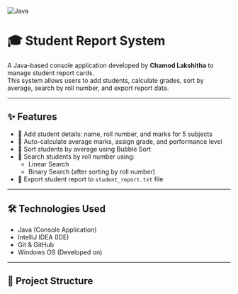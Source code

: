 ![Java](https://img.shields.io/badge/Java-Console%20App-blue?style=flat-square&logo=java)


# 🎓 Student Report System

A Java-based console application developed by **Chamod Lakshitha** to manage student report cards.  
This system allows users to add students, calculate grades, sort by average, search by roll number, and export report data.

---

## ✨ Features

- 🔹 Add student details: name, roll number, and marks for 5 subjects
- 🔹 Auto-calculate average marks, assign grade, and performance level
- 🔹 Sort students by average using Bubble Sort
- 🔹 Search students by roll number using:
    - Linear Search
    - Binary Search (after sorting by roll number)
- 🔹 Export student report to `student_report.txt` file

---

## 🛠 Technologies Used

- Java (Console Application)
- IntelliJ IDEA (IDE)
- Git & GitHub
- Windows OS (Developed on)

---

## 📂 Project Structure

